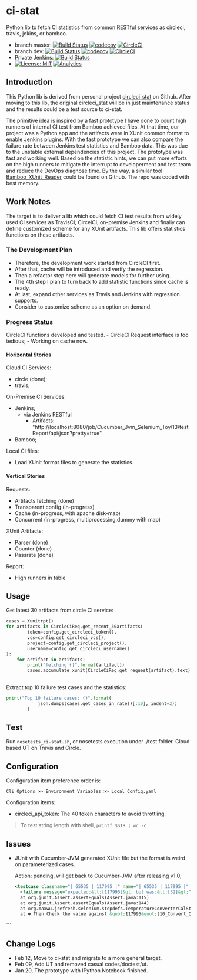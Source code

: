 # ci-stat
Python lib to fetch CI statistics from common RESTful services as circleci, travis, jekins, or bamboo.

 - branch master: [![Build Status](https://travis-ci.org/maxwu/ci-stat.svg?branch=master)](https://travis-ci.org/maxwu/ci-stat) [![codecov](https://codecov.io/gh/maxwu/ci-stat/branch/master/graph/badge.svg)](https://codecov.io/gh/maxwu/ci-stat) [![CircleCI](https://circleci.com/gh/maxwu/ci-stat/tree/master.svg?style=svg)](https://circleci.com/gh/maxwu/ci-stat/tree/master)
 - branch dev: [![Build Status](https://travis-ci.org/maxwu/ci-stat.svg?branch=dev)](https://travis-ci.org/maxwu/ci-stat) [![codecov](https://codecov.io/gh/maxwu/ci-stat/branch/dev/graph/badge.svg)](https://codecov.io/gh/maxwu/ci-stat) [![CircleCI](https://circleci.com/gh/maxwu/ci-stat/tree/dev.svg?style=svg)](https://circleci.com/gh/maxwu/ci-stat/tree/dev)
 - Private Jenkins: [![Build Status](http://jenkins.maxwu.me/buildStatus/icon?job=ci-stat)](http://jenkins.maxwu.me/job/ci-stat)
 - [![License: MIT](https://img.shields.io/badge/License-MIT-blue.svg)](https://opensource.org/licenses/MIT) [![Analytics](https://ga-beacon.appspot.com/UA-89976940-2/cistat-readme)](https://github.com/maxwu/cistat)
 

## Introduction

This Python lib is derived from personal project [circleci_stat](https://github.com/maxwu/circleci_stat) on Github.
After moving to this lib, the original circleci_stat will be in just maintenance status and the results could be a test source to ci-stat.

The primitive idea is inspired by a fast prototype I have done to count high runners of internal CI test from Bamboo achieved files. 
At that time, our project was a Python app and the artifacts were in XUnit common format to enable Jenkins plugins. 
With the fast prototype we can also compare the failure rate between Jenkins test statistics and Bamboo data. 
This was due to the unstable external dependencies of this project. The prototype was fast and working well.
Based on the statistic hints, we can put more efforts on the high runners to mitigate the interrupt to developerment and test team and reduce the DevOps diagnose time.
By the way, a similar tool [Bamboo_XUnit_Reader](https://github.com/maxwu/toy-box/tree/master/bamboo_xunit_reader) could be found on Github. 
The repo was coded with best memory. 

## Work Notes
The target is to deliver a lib which could fetch CI test results from widely used CI services as TravisCI, CircelCI, on-premise Jenkins and finally can define customized scheme for any XUnit artifacts.
This lib offers statistics functions on these artifacts.

### The Development Plan

- Therefore, the development work started from CircleCI first. 
- After that, cache will be introduced and verify the regression.
- Then a refactor step here will generate models for further using.
- The 4th step I plan to turn back to add statistic functions since cache is ready.
- At last, expand other services as Travis and Jenkins with regression supports.
- Consider to customize scheme as an option on demand.

### Progress Status

CircleCI functions developed and tested. 
    - CircleCI Request interface is too tedious;
    - Working on cache now.

#### Horizontal Stories

Cloud CI Services: 
  - circle (done);
  - travis;

On-Premise CI Services:
  - Jenkins;
    - via Jenkins RESTful
        - Artifacts: "http://localhost:8080/job/Cucumber_Jvm_Selenium_Toy/13/testReport/api/json?pretty=true"
  - Bamboo;
  
Local CI files:
  - Load XUnit format files to generate the statistics.

#### Vertical Stories

Requests:
  - Artifacts fetching (done)
  - Transparent config (in-progress)
  - Cache (in-progress, with apache disk-map)
  - Concurrent (in-progress, multiprocessing.dummy with map)

XUnit Artifacts:
  - Parser (done)
  - Counter (done)
  - Passrate (done)
    
Report:
  - High runners in table

## Usage

Get latest 30 artifacts from circle CI service:

```python
cases = Xunitrpt()
for artifacts in CircleCiReq.get_recent_30artifacts(
        token=config.get_circleci_token(),
        vcs=config.get_circleci_vcs(),
        project=config.get_circleci_project(),
        username=config.get_circleci_username()
):
    for artifact in artifacts:
        print("fetching {}".format(artifact))
        cases.accumulate_xunit(CircleCiReq.get_request(artifact).text)
 
```

Extract top 10 failure test cases and the statistics:

```python
print("Top 10 failure cases: {}".format(
            json.dumps(cases.get_cases_in_rate()[:10], indent=2))
        )

```

## Test

Run ```nosetests_ci-stat.sh```, or nosetests execution under ./test folder.
Cloud based UT on Travis and Circle.

## Configuration

Configuration item preference order is:
 
    Cli Options >> Environment Variables >> Local Config.yaml 

Configuration items:

- circleci_api_token: The 40 token characters to avoid throttling.

> To test string length with shell, ```printf $STR | wc -c```

## Issues

- JUnit with Cucumber-JVM generated XUnit file but the format is weird on parameterized cases.
 
  Action: pending, will get back to Cucumber-JVM after releasing v1.0;
  
  ```xml
  <testcase classname="| 65535 | 117995 |" name="| 65535 | 117995 |" time="0.038">
    <failure message="expected:&lt;[117995]&gt; but was:&lt;[32]&gt;" type="org.junit.ComparisonFailure">org.junit.ComparisonFailure: expected:&lt;[117995]&gt; but was:&lt;[32]&gt;
	at org.junit.Assert.assertEquals(Assert.java:115)
	at org.junit.Assert.assertEquals(Assert.java:144)
	at org.maxwu.jrefresh.selenium.stepdefs.TemperatureConverterCalStepdef.check_fahrenheit_degree(TemperatureConverterCalStepdef.java:170)
	at ✽.Then Check the value against &quot;117995&quot;(10_Convert_Celsius_To_Fahrenheit.feature:21)
</failure>
  </testcase>
  ```

## Change Logs

- Feb 12, Move to ci-stat and migrate to a more general target.
- Feb 09, Add UT and removed casual codes/doctest/ut.
- Jan 20, The prototype with IPython Notebook finished.



